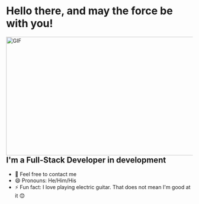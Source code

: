 # Hello there, and may the force be with you! 

 <img align="right" alt="GIF" src="https://c.tenor.com/DSG9ZID25nsAAAAC/hello-there-general-kenobi.gif" width="600" height="320" />


## I'm a Full-Stack Developer in development
- 💬 Feel free to contact me
- 😄 Pronouns: He/Him/His
- ⚡ Fun fact: I love playing electric guitar. That does not mean I'm good at it 😊